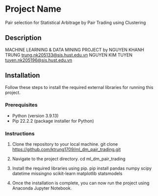 # Project Name
Pair selection for Statistical Arbitrage by Pair Trading using
Clustering
## Description
MACHINE LEARNING & DATA MINING PROJECT
by
NGUYEN KHANH TRUNG trung.nk205133@sis.hust.edu.vn
NGUYEN KIM TUYEN tuyen.nk205196@sis.hust.edu.vn
## Installation
Follow these steps to install the required external libraries for running this project.

### Prerequisites
- Python (version 3.9.13)
- Pip 22.2.2 (package installer for Python)

### Instructions
1. Clone the repository to your local machine.
git clone https://github.com/ktrung1709/ml_dm_pair_trading.git

2. Navigate to the project directory.
cd ml_dm_pair_trading

3. Install the required libraries using pip.
pip install pandas numpy scipy datetime missingno scikit-learn matplotlib statsmodels

4. Once the installation is complete, you can now run the project using Anaconda Jupyter Notebook.